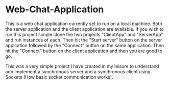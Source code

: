 # Web-Chat-Application

This is a web chat application currently set to run on a local machine. Both the server application and the client application are available. 
If you wish to run this project simple clone the two projects "ClientApp" and "ServerApp" and run instances of each. 
Then hit the "Start server" button on the server applcation followed by the "Connect" button on the same application. Then hit the "Connect"
button on the client application and then you are good to go.

This was a very simple project I have created in my leisure to understand adn implement a synchronous server and a synchronous client using
Sockets (How basic socket communication works).

